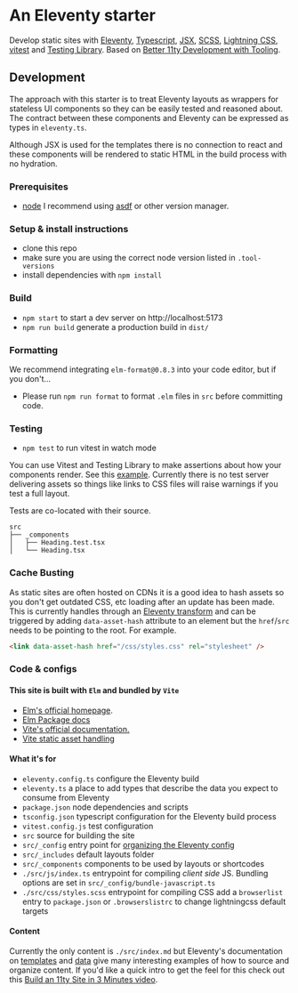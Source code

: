 # An Eleventy starter

Develop static sites with [Eleventy](https://www.11ty.dev/docs/), [Typescript](https://www.typescriptlang.org/), [JSX](https://react.dev/learn/writing-markup-with-jsx), [SCSS](https://sass-lang.com/), [Lightning CSS](https://lightningcss.dev/), [vitest](https://vitest.dev/) and [Testing Library](https://testing-library.com/docs/dom-testing-library/intro). Based on [Better 11ty Development with Tooling](https://www.jetbrains.com/guide/javascript/tutorials/eleventy-tsx/).


## Development

The approach with this starter is to treat Eleventy layouts as wrappers for stateless UI components so they can be easily tested and reasoned about. The contract between these components and Eleventy can be expressed as types in `eleventy.ts`.

Although JSX is used for the templates there is no connection to react and these components will be rendered to static HTML in the build process with no hydration.

### Prerequisites

- [node](https://nodejs.org/) I recommend using [asdf](https://asdf-vm.com/) or other version manager.

### Setup & install instructions

- clone this repo
- make sure you are using the correct node version listed in `.tool-versions`
- install dependencies with `npm install`

### Build

- `npm start` to start a dev server on http://localhost:5173
- `npm run build` generate a production build in `dist/`

### Formatting

We recommend integrating `elm-format@0.8.3` into your code editor, but if you don't...
- Please run `npm run format` to format `.elm` files in `src` before committing code.

### Testing

- `npm test` to run vitest in watch mode

You can use Vitest and Testing Library to make assertions about how your components render. See this [example](https://github.com/aaaaargZombies/11tsy-starter/blob/df4ba94d3270abe9ecf36d95a8a7812173f36973/src/_components/Heading.test.tsx). Currently there is no test server delivering assets so things like links to CSS files will raise warnings if you test a full layout.

Tests are co-located with their source.

```
src
├── _components
│   ├── Heading.test.tsx
│   └── Heading.tsx
```

### Cache Busting

As static sites are often hosted on CDNs it is a good idea to hash assets so you don't get outdated CSS, etc loading after an update has been made. This is currently handles through an [Eleventy transform](https://www.11ty.dev/docs/transforms/) and can be triggered by adding `data-asset-hash` attribute to an element but the `href`/`src` needs to be pointing to the root. For example.

```html
<link data-asset-hash href="/css/styles.css" rel="stylesheet" />
```


### Code & configs

#### This site is built with `Elm` and bundled by `Vite`

- [Elm's official homepage](https://elm-lang.org/).
- [Elm Package docs](https://package.elm-lang.org/)
- [Vite's official documentation.](https://vitejs.dev/)
- [Vite static asset handling](https://package.elm-lang.org/packages/hmsk/elm-vite-plugin-helper/latest/)

#### What it's for

- `eleventy.config.ts` configure the Eleventy build
- `eleventy.ts` a place to add types that describe the data you expect to consume from Eleventy
- `package.json` node dependencies and scripts
- `tsconfig.json` typescript configuration for the Eleventy build process
- `vitest.config.js` test configuration
- `src` source for building the site
- `src/_config` entry point for [organizing the Eleventy config](https://www.lenesaile.com/en/blog/organizing-the-eleventy-config-file/)
- `src/_includes` default layouts folder
- `src/_components` components to be used by layouts or shortcodes
- `./src/js/index.ts` entrypoint for compiling *client side* JS. Bundling options are set in `src/_config/bundle-javascript.ts`
- `./src/css/styles.scss` entrypoint for compiling CSS add a `browserlist` entry to `package.json` or `.browserslistrc` to change lightningcss default targets

#### Content

Currently the only content is `./src/index.md` but Eleventy's documentation on [templates](https://www.11ty.dev/docs/templates/) and [data](https://www.11ty.dev/docs/data/) give many interesting examples of how to source and organize content. If you'd like a quick intro to get the feel for this check out this [Build an 11ty Site in 3 Minutes video](https://www.youtube.com/watch?v=BKdQEXqfFA0).


